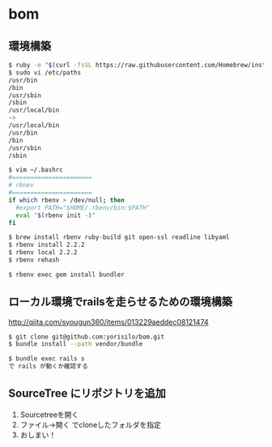 # bom

## 環境構築

```sh
$ ruby -e "$(curl -fsSL https://raw.githubusercontent.com/Homebrew/install/master/install)"
$ sudo vi /etc/paths
/usr/bin
/bin
/usr/sbin
/sbin
/usr/local/bin
->
/usr/local/bin
/usr/bin
/bin
/usr/sbin
/sbin

$ vim ~/.bashrc
#======================
# rbnev
#======================
if which rbenv > /dev/null; then
  #export PATH="$HOME/.rbenv/bin:$PATH"
  eval "$(rbenv init -)"
fi

$ brew install rbenv ruby-build git open-ssl readline libyaml
$ rbenv install 2.2.2
$ rbenv local 2.2.2
$ rbenv rehash

$ rbenv exec gem install bundler
```

## ローカル環境でrailsを走らせるための環境構築

http://qiita.com/syougun360/items/013229aeddec08121474

```sh
$ git clone git@github.com:yorisilo/bom.git
$ bundle install --path vendor/bundle

$ bundle exec rails s
で rails が動くか確認する
```

## SourceTree にリポジトリを追加
1. Sourcetreeを開く
2. ファイル→開く でcloneしたフォルダを指定
3. おしまい！